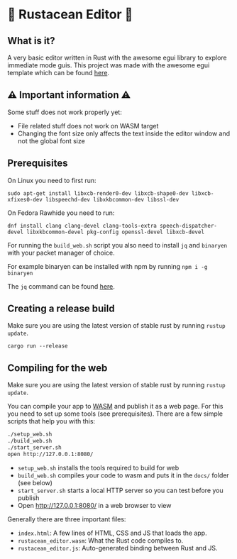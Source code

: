 # :crab: Rustacean Editor :crab:

## What is it?
A very basic editor written in Rust with the awesome egui library to explore immediate mode guis. This project was made with the awesome egui template which can be found [here](https://github.com/emilk/eframe_template).

## :warning: Important information :warning:
Some stuff does not work properly yet:
* File related stuff does not work on WASM target
* Changing the font size only affects the text inside the editor window and not the global font size

## Prerequisites
On Linux you need to first run:

`sudo apt-get install libxcb-render0-dev libxcb-shape0-dev libxcb-xfixes0-dev libspeechd-dev libxkbcommon-dev libssl-dev`

On Fedora Rawhide you need to run:

`dnf install clang clang-devel clang-tools-extra speech-dispatcher-devel libxkbcommon-devel pkg-config openssl-devel libxcb-devel`

For running the `build_web.sh` script you also need to install `jq` and `binaryen` with your packet manager of choice.

For example binaryen can be installed with npm by running `npm i -g binaryen`

The `jq` command can be found [here](https://stedolan.github.io/jq/download/).

## Creating a release build

Make sure you are using the latest version of stable rust by running `rustup update`.

`cargo run --release`

## Compiling for the web

Make sure you are using the latest version of stable rust by running `rustup update`.

You can compile your app to [WASM](https://en.wikipedia.org/wiki/WebAssembly) and publish it as a web page. For this you need to set up some tools (see prerequisites). There are a few simple scripts that help you with this:

```sh
./setup_web.sh
./build_web.sh
./start_server.sh
open http://127.0.0.1:8080/
```

* `setup_web.sh` installs the tools required to build for web
* `build_web.sh` compiles your code to wasm and puts it in the `docs/` folder (see below)
* `start_server.sh` starts a local HTTP server so you can test before you publish
* Open http://127.0.0.1:8080/ in a web browser to view

Generally there are three important files:
* `index.html`: A few lines of HTML, CSS and JS that loads the app.
* `rustacean_editor.wasm`: What the Rust code compiles to.
* `rustacean_editor.js`: Auto-generated binding between Rust and JS.